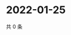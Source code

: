 # 2022-01-25

共 0 条

<!-- BEGIN WEIBO -->
<!-- 最后更新时间 Tue Jan 25 2022 17:00:41 GMT+0800 (China Standard Time) -->

<!-- END WEIBO -->
